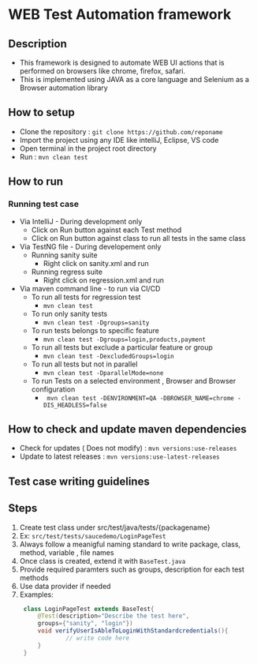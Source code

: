 # WEB Test Automation framework

## Description

- This framework is designed to automate WEB UI actions that is performed on browsers like chrome, firefox, safari.
- This is implemented using JAVA as a core language and Selenium as a Browser automation library

## How to setup

- Clone the repository :  ``` git clone https://github.com/reponame ```
- Import the project using any IDE like intelliJ, Eclipse, VS code
- Open terminal in the project root directory
- Run : ``` mvn clean test ```

## How to run

### Running test case

- Via IntelliJ - During development only
    - Click on Run button against each Test method
    - Click on Run button against class to run all tests in the same class
- Via TestNG file - During developement only
    - Running sanity suite
        - Right click on sanity.xml and run
    - Running regress suite
        - Right click on regression.xml and run
- Via maven command line - to run via CI/CD
    - To run all tests for regression test
        - ``` mvn clean test ```
    - To run only sanity tests
        - ``` mvn clean test -Dgroups=sanity ```
    - To run tests belongs to specific feature
        - ``` mvn clean test -Dgroups=login,products,payment ```
    - To run all tests but exclude a particular feature or group
        - ``` mvn clean test -DexcludedGroups=login ```
    - To run all tests but not in parallel
        - ``` mvn clean test -DparallelMode=none ```
    - To run Tests on a selected environment , Browser and Browser configuration
        - ``` mvn clean test -DENVIRONMENT=QA -DBROWSER_NAME=chrome -DIS_HEADLESS=false```

## How to check and update maven dependencies

- Check for updates ( Does not modify) : ```mvn versions:use-releases```
- Update to latest releases  : ```mvn versions:use-latest-releases```

## Test case writing guidelines

## Steps

1. Create test class under src/test/java/tests/{packagename}
2. Ex: ``` src/test/tests/saucedemo/LoginPageTest ```
3. Always follow a meanigful naming standard to write package, class, method, variable , file names
4. Once class is created, extend it with ``` BaseTest.java ```
5. Provide required paramters such as groups, description for each test methods
6. Use data provider if needed
7. Examples:
   ``` java
    class LoginPageTest extends BaseTest{
        @Test(description="Describe the test here",
        groups={"sanity", "login"})
        void verifyUserIsAbleToLoginWithStandardcredentials(){
                // write code here
        }
    }
   ```





